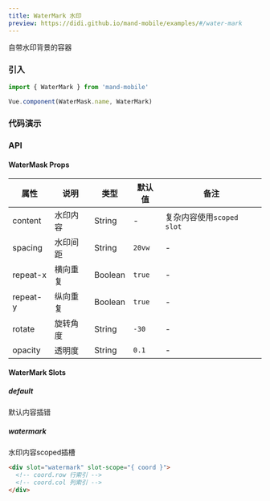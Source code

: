 ```yaml
---
title: WaterMark 水印
preview: https://didi.github.io/mand-mobile/examples/#/water-mark
---
```


自带水印背景的容器

### 引入

```javascript
import { WaterMark } from 'mand-mobile'

Vue.component(WaterMask.name, WaterMark)
```

### 代码演示
<!-- DEMO -->

### API

#### WaterMask Props
|属性 | 说明 | 类型 | 默认值 | 备注 |
|----|-----|------|------ |------|
|content|水印内容|String|-|复杂内容使用`scoped slot`|
|spacing|水印间距|String|`20vw`|-|
|repeat-x|横向重复|Boolean|`true`|-|
|repeat-y|纵向重复|Boolean|`true`|-|
|rotate|旋转角度|String|`-30`|-|
|opacity|透明度|String|`0.1`|-|

#### WaterMark Slots

##### default
默认内容插错

##### watermark
水印内容scoped插槽

```html
<div slot="watermark" slot-scope="{ coord }">
  <!-- coord.row 行索引 -->
  <!-- coord.col 列索引 -->
</div>
```